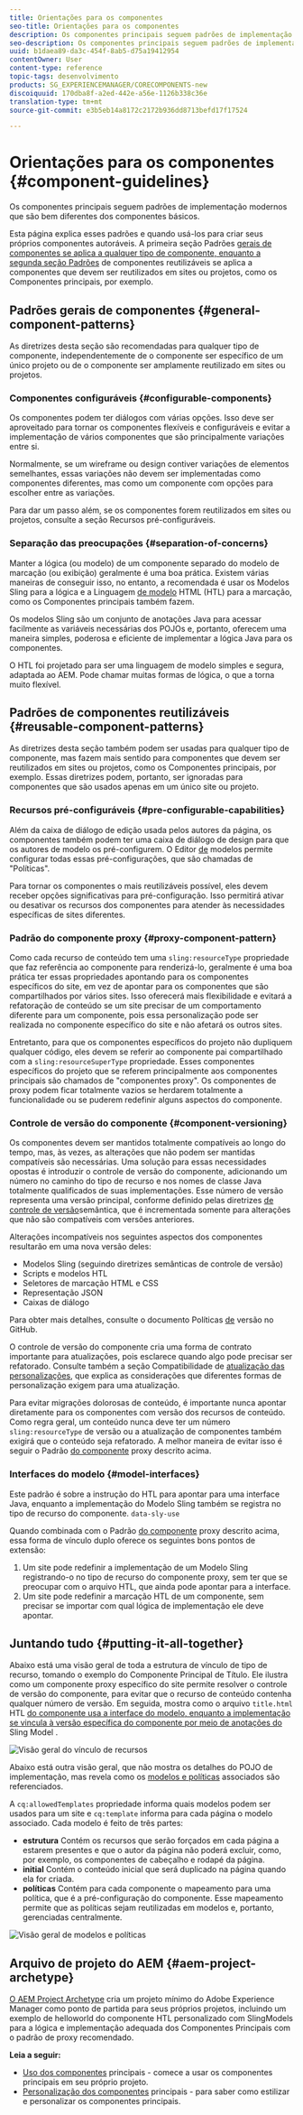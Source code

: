 ```yaml
---
title: Orientações para os componentes
seo-title: Orientações para os componentes
description: Os componentes principais seguem padrões de implementação modernos que são bem diferentes dos componentes básicos.
seo-description: Os componentes principais seguem padrões de implementação modernos que são bem diferentes dos componentes básicos.
uuid: b1daea89-da3c-454f-8ab5-d75a19412954
contentOwner: User
content-type: reference
topic-tags: desenvolvimento
products: SG_EXPERIENCEMANAGER/CORECOMPONENTS-new
discoiquuid: 170dba8f-a2ed-442e-a56e-1126b338c36e
translation-type: tm+mt
source-git-commit: e3b5eb14a8172c2172b936dd8713befd17f17524

---
```



# Orientações para os componentes {#component-guidelines}

Os componentes [](developing.md) principais seguem padrões de implementação modernos que são bem diferentes dos componentes básicos.

Esta página explica esses padrões e quando usá-los para criar seus próprios componentes autoráveis. A primeira seção Padrões [gerais de componentes se aplica a qualquer tipo de componente, enquanto a segunda seção Padrões](guidelines.md) de componentes [](guidelines.md) reutilizáveis se aplica a componentes que devem ser reutilizados em sites ou projetos, como os Componentes principais, por exemplo.

## Padrões gerais de componentes {#general-component-patterns}

As diretrizes desta seção são recomendadas para qualquer tipo de componente, independentemente de o componente ser específico de um único projeto ou de o componente ser amplamente reutilizado em sites ou projetos.

### Componentes configuráveis {#configurable-components}

Os componentes podem ter diálogos com várias opções. Isso deve ser aproveitado para tornar os componentes flexíveis e configuráveis e evitar a implementação de vários componentes que são principalmente variações entre si.

Normalmente, se um wireframe ou design contiver variações de elementos semelhantes, essas variações não devem ser implementadas como componentes diferentes, mas como um componente com opções para escolher entre as variações.

Para dar um passo além, se os componentes forem reutilizados em sites ou projetos, consulte a seção Recursos [](#pre-configurable-capabilities) pré-configuráveis.

### Separação das preocupações {#separation-of-concerns}

Manter a lógica (ou modelo) de um componente separado do modelo de marcação (ou exibição) geralmente é uma boa prática. Existem várias maneiras de conseguir isso, no entanto, a recomendada é usar os Modelos [](https://sling.apache.org/documentation/bundles/models.html) Sling para a lógica e a Linguagem [de modelo](https://helpx.adobe.com/experience-manager/htl/using/overview.html) HTML (HTL) para a marcação, como os Componentes principais também fazem.

Os modelos Sling são um conjunto de anotações Java para acessar facilmente as variáveis necessárias dos POJOs e, portanto, oferecem uma maneira simples, poderosa e eficiente de implementar a lógica Java para os componentes.

O HTL foi projetado para ser uma linguagem de modelo simples e segura, adaptada ao AEM. Pode chamar muitas formas de lógica, o que a torna muito flexível.

## Padrões de componentes reutilizáveis {#reusable-component-patterns}

As diretrizes desta seção também podem ser usadas para qualquer tipo de componente, mas fazem mais sentido para componentes que devem ser reutilizados em sites ou projetos, como os Componentes principais, por exemplo. Essas diretrizes podem, portanto, ser ignoradas para componentes que são usados apenas em um único site ou projeto.

### Recursos pré-configuráveis {#pre-configurable-capabilities}

Além da caixa de diálogo de edição usada pelos autores da página, os componentes também podem ter uma caixa de diálogo de design para que os autores de modelo os pré-configurem. O Editor [de](https://helpx.adobe.com/experience-manager/6-5/sites/authoring/using/templates.html) modelos permite configurar todas essas pré-configurações, que são chamadas de "Políticas".

Para tornar os componentes o mais reutilizáveis possível, eles devem receber opções significativas para pré-configuração. Isso permitirá ativar ou desativar os recursos dos componentes para atender às necessidades específicas de sites diferentes.

<!-- 

Comment Type: annotation
Last Modified By: ims-author-CE1E2CE451D1F0680A490D45@AdobeID
Last Modified Date: 2017-04-17T17:49:04.584-0400

Unclear how I can add my own capability toggle (for example, if i extend a component and want to toggle that extended functionality ... )

 -->

### Padrão do componente proxy {#proxy-component-pattern}

Como cada recurso de conteúdo tem uma `sling:resourceType` propriedade que faz referência ao componente para renderizá-lo, geralmente é uma boa prática ter essas propriedades apontando para os componentes específicos do site, em vez de apontar para os componentes que são compartilhados por vários sites. Isso oferecerá mais flexibilidade e evitará a refatoração de conteúdo se um site precisar de um comportamento diferente para um componente, pois essa personalização pode ser realizada no componente específico do site e não afetará os outros sites.

Entretanto, para que os componentes específicos do projeto não dupliquem qualquer código, eles devem se referir ao componente pai compartilhado com a `sling:resourceSuperType` propriedade. Esses componentes específicos do projeto que se referem principalmente aos componentes principais são chamados de "componentes proxy". Os componentes de proxy podem ficar totalmente vazios se herdarem totalmente a funcionalidade ou se puderem redefinir alguns aspectos do componente.

### Controle de versão do componente {#component-versioning}

Os componentes devem ser mantidos totalmente compatíveis ao longo do tempo, mas, às vezes, as alterações que não podem ser mantidas compatíveis são necessárias. Uma solução para essas necessidades opostas é introduzir o controle de versão do componente, adicionando um número no caminho do tipo de recurso e nos nomes de classe Java totalmente qualificados de suas implementações. Esse número de versão representa uma versão principal, conforme definido pelas diretrizes [de controle de versão](https://semver.org/)semântica, que é incrementada somente para alterações que não são compatíveis com versões anteriores.

Alterações incompatíveis nos seguintes aspectos dos componentes resultarão em uma nova versão deles:

* Modelos Sling (seguindo diretrizes semânticas de controle de versão)
* Scripts e modelos HTL
* Seletores de marcação HTML e CSS
* Representação JSON
* Caixas de diálogo

Para obter mais detalhes, consulte o documento Políticas [de](https://github.com/adobe/aem-core-wcm-components/wiki/Versioning-Policies) versão no GitHub.

O controle de versão do componente cria uma forma de contrato importante para atualizações, pois esclarece quando algo pode precisar ser refatorado. Consulte também a seção Compatibilidade de [atualização das personalizações](customizing.md#upgrade-compatibility-of-customizations), que explica as considerações que diferentes formas de personalização exigem para uma atualização.

Para evitar migrações dolorosas de conteúdo, é importante nunca apontar diretamente para os componentes com versão dos recursos de conteúdo. Como regra geral, um conteúdo nunca deve ter um número `sling:resourceType` de versão ou a atualização de componentes também exigirá que o conteúdo seja refatorado. A melhor maneira de evitar isso é seguir o Padrão [do componente](#proxy-component-pattern) proxy descrito acima.

### Interfaces do modelo {#model-interfaces}

Este padrão é sobre a instrução do HTL para apontar para uma interface Java, enquanto a implementação do Modelo Sling também se registra no tipo de recurso do componente. `data-sly-use`

Quando combinada com o Padrão [do componente](#proxy-component-pattern) proxy descrito acima, essa forma de vínculo duplo oferece os seguintes bons pontos de extensão:

1. Um site pode redefinir a implementação de um Modelo Sling registrando-o no tipo de recurso do componente proxy, sem ter que se preocupar com o arquivo HTL, que ainda pode apontar para a interface.
1. Um site pode redefinir a marcação HTL de um componente, sem precisar se importar com qual lógica de implementação ele deve apontar.

## Juntando tudo {#putting-it-all-together}

Abaixo está uma visão geral de toda a estrutura de vínculo de tipo de recurso, tomando o exemplo do Componente Principal de Título. Ele ilustra como um componente proxy específico do site permite resolver o controle de versão do componente, para evitar que o recurso de conteúdo contenha qualquer número de versão. Em seguida, mostra como o arquivo `title.html` HTL [do componente usa a interface do modelo, enquanto a implementação se vincula à versão específica do componente por meio de anotações do](https://helpx.adobe.com/experience-manager/htl/using/overview.html) Sling Model [](https://sling.apache.org/documentation/bundles/models.html) .

![Visão geral do vínculo de recursos](assets/chlimage_1-32.png)

Abaixo está outra visão geral, que não mostra os detalhes do POJO de implementação, mas revela como os [modelos e políticas](https://helpx.adobe.com/experience-manager/6-5/sites/developing/using/page-templates-editable.html) associados são referenciados.

A `cq:allowedTemplates` propriedade informa quais modelos podem ser usados para um site e `cq:template` informa para cada página o modelo associado. Cada modelo é feito de três partes:

* **estrutura** Contém os recursos que serão forçados em cada página a estarem presentes e que o autor da página não poderá excluir, como, por exemplo, os componentes de cabeçalho e rodapé da página.
* **initial** Contém o conteúdo inicial que será duplicado na página quando ela for criada.
* **políticas** Contém para cada componente o mapeamento para uma política, que é a pré-configuração do componente. Esse mapeamento permite que as políticas sejam reutilizadas em modelos e, portanto, gerenciadas centralmente.

![Visão geral de modelos e políticas](assets/screen_shot_2018-12-07at093102.png)

## Arquivo de projeto do AEM {#aem-project-archetype}

[O AEM Project Archetype](archetype.md) cria um projeto mínimo do Adobe Experience Manager como ponto de partida para seus próprios projetos, incluindo um exemplo de helloworld do componente HTL personalizado com SlingModels para a lógica e implementação adequada dos Componentes Principais com o padrão de proxy recomendado.

**Leia a seguir:**

* [Uso dos componentes](using.md) principais - comece a usar os componentes principais em seu próprio projeto.
* [Personalização dos componentes](customizing.md) principais - para saber como estilizar e personalizar os componentes principais.
